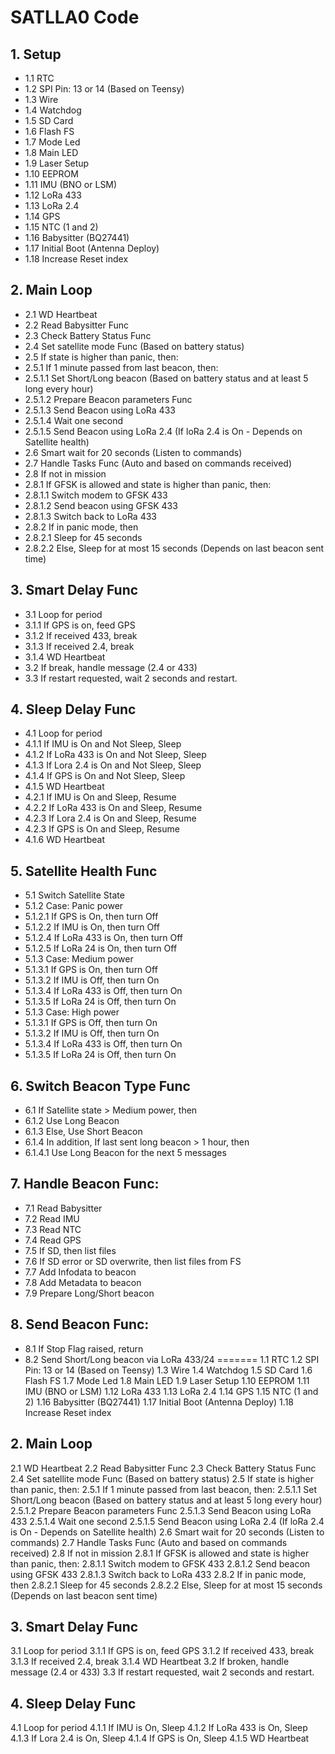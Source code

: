 # SATLLA0 Code

## 1. Setup
- 1.1 RTC
- 1.2 SPI Pin: 13 or 14 (Based on Teensy)
- 1.3 Wire
- 1.4 Watchdog
- 1.5 SD Card
- 1.6 Flash FS
- 1.7 Mode Led
- 1.8 Main LED
- 1.9 Laser Setup
- 1.10 EEPROM
- 1.11 IMU (BNO or LSM)
- 1.12 LoRa 433
- 1.13 LoRa 2.4
- 1.14 GPS
- 1.15 NTC (1 and 2)
- 1.16 Babysitter (BQ27441)
- 1.17 Initial Boot (Antenna Deploy)
- 1.18 Increase Reset index

## 2. Main Loop
- 2.1 WD Heartbeat
- 2.2 Read Babysitter Func
- 2.3 Check Battery Status Func 
- 2.4 Set satellite mode Func (Based on battery status)
- 2.5 If state is higher than panic, then:
- 2.5.1 If 1 minute passed from last beacon, then:
- 2.5.1.1 Set Short/Long beacon (Based on battery status and at least 5 long every hour)
- 2.5.1.2 Prepare Beacon parameters Func
- 2.5.1.3 Send Beacon using LoRa 433
- 2.5.1.4 Wait one second
- 2.5.1.5 Send Beacon using LoRa 2.4 (If loRa 2.4 is On - Depends on Satellite health)
- 2.6 Smart wait for 20 seconds (Listen to commands)
- 2.7 Handle Tasks Func (Auto and based on commands received)
- 2.8 If not in mission
- 2.8.1 If GFSK is allowed and state is higher than panic, then:
- 2.8.1.1 Switch modem to GFSK 433
- 2.8.1.2 Send beacon using GFSK 433
- 2.8.1.3 Switch back to LoRa 433
- 2.8.2 If in panic mode, then
- 2.8.2.1 Sleep for 45 seconds
- 2.8.2.2 Else, Sleep for at most 15 seconds (Depends on last beacon sent time)

## 3. Smart Delay Func
- 3.1 Loop for period
- 3.1.1 If GPS is on, feed GPS
- 3.1.2 If received 433, break
- 3.1.3 If received 2.4, break
- 3.1.4 WD Heartbeat
- 3.2 If break, handle message (2.4 or 433)
- 3.3 If restart requested, wait 2 seconds and restart.

## 4. Sleep Delay Func
- 4.1 Loop for period
- 4.1.1 If IMU is On and Not Sleep, Sleep
- 4.1.2 If LoRa 433 is On and Not Sleep, Sleep
- 4.1.3 If Lora 2.4 is On and Not Sleep, Sleep
- 4.1.4 If GPS is On and Not Sleep, Sleep
- 4.1.5 WD Heartbeat
- 4.2.1 If IMU is On and Sleep, Resume
- 4.2.2 If LoRa 433 is On and Sleep, Resume
- 4.2.3 If Lora 2.4 is On and Sleep, Resume
- 4.2.3 If GPS is On and Sleep, Resume
- 4.1.6 WD Heartbeat

## 5. Satellite Health Func
- 5.1 Switch Satellite State
- 5.1.2 Case: Panic power
- 5.1.2.1 If GPS is On, then turn Off
- 5.1.2.2 If IMU is On, then turn Off
- 5.1.2.4 If LoRa 433 is On, then turn Off
- 5.1.2.5 If LoRa 24 is On, then turn Off
- 5.1.3 Case: Medium power
- 5.1.3.1 If GPS is On, then turn Off
- 5.1.3.2 If IMU is Off, then turn On
- 5.1.3.4 If LoRa 433 is Off, then turn On
- 5.1.3.5 If LoRa 24 is Off, then turn On
- 5.1.3 Case: High power
- 5.1.3.1 If GPS is Off, then turn On
- 5.1.3.2 If IMU is Off, then turn On
- 5.1.3.4 If LoRa 433 is Off, then turn On
- 5.1.3.5 If LoRa 24 is Off, then turn On

## 6. Switch Beacon Type Func
- 6.1 If Satellite state > Medium power, then
- 6.1.2 Use Long Beacon
- 6.1.3 Else, Use Short Beacon
- 6.1.4 In addition, If last sent long beacon > 1 hour, then 
- 6.1.4.1 Use Long Beacon for the next 5 messages

## 7. Handle Beacon Func:
- 7.1 Read Babysitter
- 7.2 Read IMU
- 7.3 Read NTC
- 7.4 Read GPS
- 7.5 If SD, then list files
- 7.6 If SD error or SD overwrite, then list files from FS
- 7.7 Add Infodata to beacon
- 7.8 Add Metadata to beacon 
- 7.9 Prepare Long/Short beacon

## 8. Send Beacon Func:
- 8.1 If Stop Flag raised, return
- 8.2 Send Short/Long beacon via LoRa 433/24
=======
1.1 RTC
1.2 SPI Pin: 13 or 14 (Based on Teensy)
1.3 Wire
1.4 Watchdog
1.5 SD Card
1.6 Flash FS
1.7 Mode Led
1.8 Main LED
1.9 Laser Setup
1.10 EEPROM
1.11 IMU (BNO or LSM)
1.12 LoRa 433
1.13 LoRa 2.4
1.14 GPS
1.15 NTC (1 and 2)
1.16 Babysitter (BQ27441)
1.17 Initial Boot (Antenna Deploy)
1.18 Increase Reset index

## 2. Main Loop
2.1 WD Heartbeat
2.2 Read Babysitter Func
2.3 Check Battery Status Func 
2.4 Set satellite mode Func (Based on battery status)
2.5 If state is higher than panic, then:
2.5.1 If 1 minute passed from last beacon, then:
2.5.1.1 Set Short/Long beacon (Based on battery status and at least 5 long every hour)
2.5.1.2 Prepare Beacon parameters Func
2.5.1.3 Send Beacon using LoRa 433
2.5.1.4 Wait one second
2.5.1.5 Send Beacon using LoRa 2.4 (If loRa 2.4 is On - Depends on Satellite health)
2.6 Smart wait for 20 seconds (Listen to commands)
2.7 Handle Tasks Func (Auto and based on commands received)
2.8 If not in mission
2.8.1 If GFSK is allowed and state is higher than panic, then:
2.8.1.1 Switch modem to GFSK 433
2.8.1.2 Send beacon using GFSK 433
2.8.1.3 Switch back to LoRa 433
2.8.2 If in panic mode, then
2.8.2.1 Sleep for 45 seconds
2.8.2.2 Else, Sleep for at most 15 seconds (Depends on last beacon sent time)

## 3. Smart Delay Func
3.1 Loop for period
3.1.1 If GPS is on, feed GPS
3.1.2 If received 433, break
3.1.3 If received 2.4, break
3.1.4 WD Heartbeat
3.2 If broken, handle message (2.4 or 433)
3.3 If restart requested, wait 2 seconds and restart.

## 4. Sleep Delay Func
4.1 Loop for period
4.1.1 If IMU is On, Sleep
4.1.2 If LoRa 433 is On, Sleep
4.1.3 If Lora 2.4 is On, Sleep
4.1.4 If GPS is On, Sleep
4.1.5 WD Heartbeat

